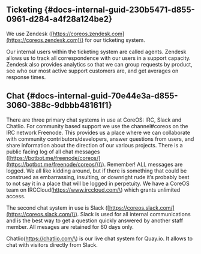 ## Ticketing {#docs-internal-guid-230b5471-d855-0961-d284-a4f28a124be2}

We use Zendesk \([https://coreos.zendesk.com](https://coreos.zendesk.com)\) for our ticketing system.

Our internal users within the ticketing system are called agents. Zendesk allows us to track all correspondence with our users in a support capacity.  Zendesk also provides analytics so that we can group requests by product, see who our most active support customers are, and get averages on response times.

## Chat {#docs-internal-guid-70e44e3a-d855-3060-388c-9dbbb48161f1}

There are three primary chat systems in use at CoreOS: IRC, Slack and Chatlio. For community based support we use the channel\#coreos on the IRC network Freenode. This provides us a place where we can collaborate with community contributors/developers, answer questions from users, and share information about the direction of our various projects. There is a public facing log of all chat messages \([https://botbot.me/freenode/coreos/](https://botbot.me/freenode/coreos/\)\). Remember! ALL messages are logged. We all like kidding around, but if there is something that could be construed as embarrassing, insulting, or downright rude it’s probably best to not say it in a place that will be logged in perpetuity.  We have a CoreOS team on IRCCloud\(https://www.irccloud.com/\) which grants unlimited access.

The second chat system in use is Slack \([https://coreos.slack.com/](https://coreos.slack.com/)\). Slack is used for all internal communications and is the best way to get a question quickly answered by another staff member. All mesages are retained for 60 days only. 

Chatlio\(https://chatlio.com/\) is our live chat system for Quay.io. It allows to chat with visitors directly from Slack.



